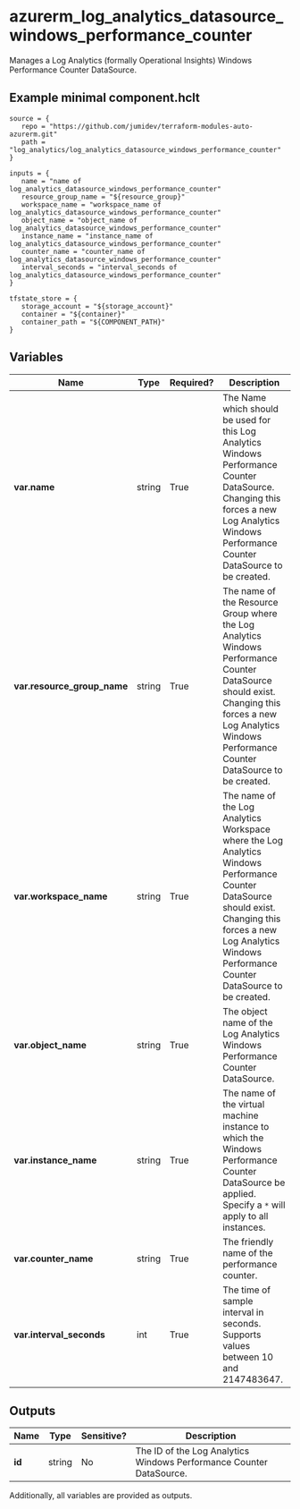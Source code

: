 # azurerm_log_analytics_datasource_windows_performance_counter

Manages a Log Analytics (formally Operational Insights) Windows Performance Counter DataSource.

## Example minimal component.hclt

```hcl
source = {
   repo = "https://github.com/jumidev/terraform-modules-auto-azurerm.git" 
   path = "log_analytics/log_analytics_datasource_windows_performance_counter" 
}

inputs = {
   name = "name of log_analytics_datasource_windows_performance_counter" 
   resource_group_name = "${resource_group}" 
   workspace_name = "workspace_name of log_analytics_datasource_windows_performance_counter" 
   object_name = "object_name of log_analytics_datasource_windows_performance_counter" 
   instance_name = "instance_name of log_analytics_datasource_windows_performance_counter" 
   counter_name = "counter_name of log_analytics_datasource_windows_performance_counter" 
   interval_seconds = "interval_seconds of log_analytics_datasource_windows_performance_counter" 
}

tfstate_store = {
   storage_account = "${storage_account}" 
   container = "${container}" 
   container_path = "${COMPONENT_PATH}" 
}

```

## Variables

| Name | Type | Required? |  Description |
| ---- | ---- | --------- |  ----------- |
| **var.name** | string | True | The Name which should be used for this Log Analytics Windows Performance Counter DataSource. Changing this forces a new Log Analytics Windows Performance Counter DataSource to be created. | 
| **var.resource_group_name** | string | True | The name of the Resource Group where the Log Analytics Windows Performance Counter DataSource should exist. Changing this forces a new Log Analytics Windows Performance Counter DataSource to be created. | 
| **var.workspace_name** | string | True | The name of the Log Analytics Workspace where the Log Analytics Windows Performance Counter DataSource should exist. Changing this forces a new Log Analytics Windows Performance Counter DataSource to be created. | 
| **var.object_name** | string | True | The object name of the Log Analytics Windows Performance Counter DataSource. | 
| **var.instance_name** | string | True | The name of the virtual machine instance to which the Windows Performance Counter DataSource be applied. Specify a `*` will apply to all instances. | 
| **var.counter_name** | string | True | The friendly name of the performance counter. | 
| **var.interval_seconds** | int | True | The time of sample interval in seconds. Supports values between 10 and 2147483647. | 



## Outputs

| Name | Type | Sensitive? | Description |
| ---- | ---- | --------- | --------- |
| **id** | string | No  | The ID of the Log Analytics Windows Performance Counter DataSource. | 

Additionally, all variables are provided as outputs.
